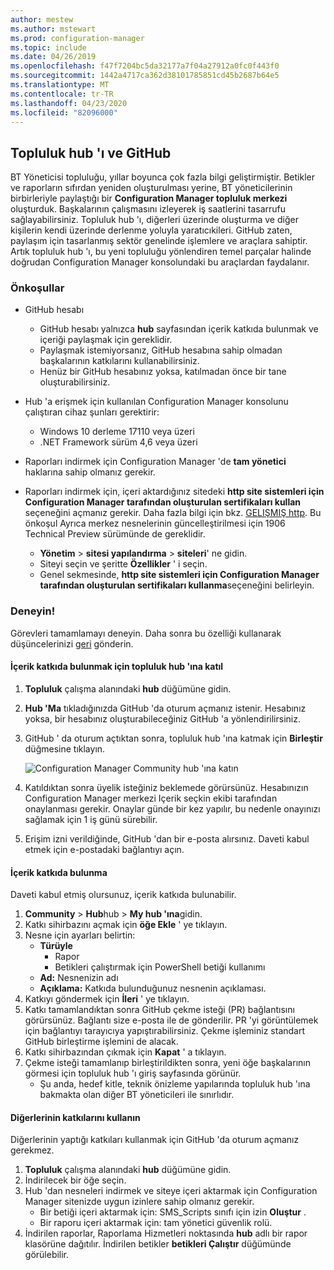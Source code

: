 ```yaml
---
author: mestew
ms.author: mstewart
ms.prod: configuration-manager
ms.topic: include
ms.date: 04/26/2019
ms.openlocfilehash: f47f7204bc5da32177a7f04a27912a0fc0f443f0
ms.sourcegitcommit: 1442a4717ca362d38101785851cd45b2687b64e5
ms.translationtype: MT
ms.contentlocale: tr-TR
ms.lasthandoff: 04/23/2020
ms.locfileid: "82096000"
---
```

## <a name="community-hub-and-github"></a>Topluluk hub 'ı ve GitHub
<!--3555935 & 3555936-->

BT Yöneticisi topluluğu, yıllar boyunca çok fazla bilgi geliştirmiştir. Betikler ve raporların sıfırdan yeniden oluşturulması yerine, BT yöneticilerinin birbirleriyle paylaştığı bir **Configuration Manager topluluk merkezi** oluşturduk. Başkalarının çalışmasını izleyerek iş saatlerini tasarrufu sağlayabilirsiniz. Topluluk hub 'ı, diğerleri üzerinde oluşturma ve diğer kişilerin kendi üzerinde derlenme yoluyla yaratıcıkileri. GitHub zaten, paylaşım için tasarlanmış sektör genelinde işlemlere ve araçlara sahiptir. Artık topluluk hub 'ı, bu yeni topluluğu yönlendiren temel parçalar halinde doğrudan Configuration Manager konsolundaki bu araçlardan faydalanır.


### <a name="prerequisites"></a>Önkoşullar 

- GitHub hesabı

  - GitHub hesabı yalnızca **hub** sayfasından içerik katkıda bulunmak ve içeriği paylaşmak için gereklidir.
  - Paylaşmak istemiyorsanız, GitHub hesabına sahip olmadan başkalarının katkılarını kullanabilirsiniz.
  - Henüz bir GitHub hesabınız yoksa, katılmadan önce bir tane oluşturabilirsiniz.

- Hub 'a erişmek için kullanılan Configuration Manager konsolunu çalıştıran cihaz şunları gerektirir:

   - Windows 10 derleme 17110 veya üzeri
   - .NET Framework sürüm 4,6 veya üzeri

- Raporları indirmek için Configuration Manager 'de **tam yönetici** haklarına sahip olmanız gerekir.
- Raporları indirmek için, içeri aktardığınız sitedeki **http site sistemleri için Configuration Manager tarafından oluşturulan sertifikaları kullan** seçeneğini açmanız gerekir. Daha fazla bilgi için bkz. [GELIŞMIŞ http](../../../../plan-design/hierarchy/enhanced-http.md). Bu önkoşul Ayrıca merkez nesnelerinin güncelleştirilmesi için 1906 Technical Preview sürümünde de gereklidir.

     - **Yönetim** > **sitesi yapılandırma** > **siteleri**' ne gidin.
     - Siteyi seçin ve şeritte **Özellikler** ' i seçin. 
     - Genel sekmesinde, **http site sistemleri için Configuration Manager tarafından oluşturulan sertifikaları kullanma**seçeneğini belirleyin.

### <a name="try-it-out"></a>Deneyin!

Görevleri tamamlamayı deneyin. Daha sonra bu özelliği kullanarak düşüncelerinizi [geri](../../../../understand/find-help.md#product-feedback) gönderin.

#### <a name="join-the-community-hub-to-contribute-content"></a>İçerik katkıda bulunmak için topluluk hub 'ına katıl

1. **Topluluk** çalışma alanındaki **hub** düğümüne gidin.
1. **Hub 'Ma** tıkladığınızda GitHub 'da oturum açmanız istenir. Hesabınız yoksa, bir hesabınız oluşturabileceğiniz GitHub 'a yönlendirilirsiniz.
1. GitHub ' da oturum açtıktan sonra, topluluk hub 'ına katmak için **Birleştir** düğmesine tıklayın.

   ![Configuration Manager Community hub 'ına katın](../../media/3555935-join-community-hub.png)

1. Katıldıktan sonra üyelik isteğiniz beklemede görürsünüz. Hesabınızın Configuration Manager merkezi Içerik seçkin ekibi tarafından onaylanması gerekir. Onaylar günde bir kez yapılır, bu nedenle onayınızı sağlamak için 1 iş günü sürebilir.
1. Erişim izni verildiğinde, GitHub 'dan bir e-posta alırsınız. Daveti kabul etmek için e-postadaki bağlantıyı açın.

#### <a name="contribute-content"></a>İçerik katkıda bulunma

Daveti kabul etmiş olursunuz, içerik katkıda bulunabilir.

1. **Community** > **Hub**hub > **My hub 'ına**gidin.
1. Katkı sihirbazını açmak için **öğe Ekle** ' ye tıklayın.
1. Nesne için ayarları belirtin:
   - **Türüyle** 
     - Rapor
     - Betikleri çalıştırmak için PowerShell betiği kullanımı
   - **Ad:** Nesnenizin adı
   - **Açıklama:** Katkıda bulunduğunuz nesnenin açıklaması.
1. Katkıyı göndermek için **İleri** ' ye tıklayın.
1. Katkı tamamlandıktan sonra GitHub çekme isteği (PR) bağlantısını görürsünüz. Bağlantı size e-posta ile de gönderilir. PR 'yi görüntülemek için bağlantıyı tarayıcıya yapıştırabilirsiniz. Çekme işleminiz standart GitHub birleştirme işlemini de alacak.
1. Katkı sihirbazından çıkmak için **Kapat** ' a tıklayın.
1. Çekme isteği tamamlanıp birleştirildikten sonra, yeni öğe başkalarının görmesi için topluluk hub 'ı giriş sayfasında görünür.
   - Şu anda, hedef kitle, teknik önizleme yapılarında topluluk hub 'ına bakmakta olan diğer BT yöneticileri ile sınırlıdır.

#### <a name="use-the-contributions-of-others"></a>Diğerlerinin katkılarını kullanın

Diğerlerinin yaptığı katkıları kullanmak için GitHub 'da oturum açmanız gerekmez.

1. **Topluluk** çalışma alanındaki **hub** düğümüne gidin.
1. İndirilecek bir öğe seçin.
1. Hub 'dan nesneleri indirmek ve siteye içeri aktarmak için Configuration Manager sitenizde uygun izinlere sahip olmanız gerekir.
    - Bir betiği içeri aktarmak için: SMS_Scripts sınıfı için izin **Oluştur** .
    - Bir raporu içeri aktarmak için: tam yönetici güvenlik rolü.
1. İndirilen raporlar, Raporlama Hizmetleri noktasında **hub** adlı bir rapor klasörüne dağıtılır. İndirilen betikler **betikleri Çalıştır** düğümünde görülebilir.

